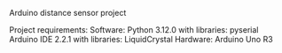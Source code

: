 Arduino distance sensor project

Project requirements:
    Software:
        Python 3.12.0 with libraries:
            pyserial
        Arduino IDE 2.2.1 with libraries:
            LiquidCrystal
    Hardware:
        Arduino Uno R3
